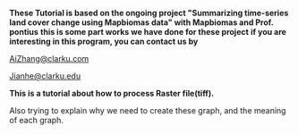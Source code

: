 **These Tutorial is based on the ongoing project "Summarizing time-series land cover change using Mapbiomas data" with Mapbiomas and Prof. pontius** 
**this is some part works we have done for these project**
**if you are interesting in this program, you can contact us by**

AiZhang@clarku.com

Jianhe@clarku.edu

**This is a tutorial about how to process Raster file(tiff).**

Also trying to explain why we need to create these graph, and the meaning of each graph.
